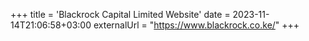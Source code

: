 +++
title = 'Blackrock Capital Limited Website'
date = 2023-11-14T21:06:58+03:00
externalUrl = "https://www.blackrock.co.ke/"
+++
